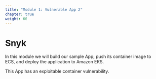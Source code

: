 ```yaml
---
title: "Module 1: Vulnerable App 2"
chapter: true
weight: 60
---
```


# Snyk 

In this module we will build our sample App, push its container image to ECS, and deploy the application to Amazon EKS.

This App has an exploitable container vulnerability.

